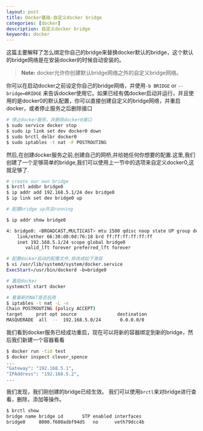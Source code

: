 ```yaml
---
layout: post
title: Docker基础-自定义docker bridge
categories: [docker]
description: 自定义docker bridge
keywords: docker
---
```

这篇主要解释了怎么绑定你自己的bridge来替换docker默认的bridge，这个默认的bridge网络是在安装docker的时候自动安装的。

> **Note:** docker允许你创建默认bridge网络之外的自定义bridge网络。
<!--more-->
你可以在启动docker之前设定你自己的bridge网络，并使用`-b BRIDGE` or `--bridge=BRIDGE` 来告诉docker使用它。如果已经有偶docker启动并运行，并且使用的是docker0的默认配置，你可以直接创建自定义的bridge网络，并重启docker，或者停止服务之后删除接口
```bash
# 停止docker服务，并删除docker0接口
$ sudo service docker stop
$ sudo ip link set dev docker0 down
$ sudo brctl delbr docker0
$ sudo iptables -t nat -F POSTROUTING
```

然后,在创建docker服务之前,创建自己的网桥,并给她任何你想要的配置.这里,我们创建了一个足够简单的bridge,我们可以使用上一节中的选项来自定义docker0,这就足够了.
```bash
# create our own bridge
$ brctl addbr bridge0
$ ip addr add 192.168.5.1/24 dev bridge0
$ ip link set dev bridge0 up

# 配置bridge up并且running

$ ip addr show bridge0

4: bridge0: <BROADCAST,MULTICAST> mtu 1500 qdisc noop state UP group default
    link/ether 66:38:d0:0d:76:18 brd ff:ff:ff:ff:ff:ff
    inet 192.168.5.1/24 scope global bridge0
       valid_lft forever preferred_lft forever

# 配置docker启动的配置文件,修改成如下类容
$ vi /usr/lib/systemd/system/docker.service
ExecStart=/usr/bin/dockerd -b=bridge0

# 重启docker
systemctl start docker

# 看看新的NAT是否启用
$ iptables -t nat -L -n
Chain POSTROUTING (policy ACCEPT)
target     prot opt source               destination         
MASQUERADE  all  --  192.168.5.0/24       0.0.0.0/0  
```
我们看到docker服务已经成功重启，现在可以将新的容器绑定到新的bridge，然后我们新建一个容器看看
```bash
$ docker run -tid test
$ docker inspect clever_spence
...
"Gateway": "192.168.5.1",
"IPAddress": "192.168.5.2",
...
```
我们发现，我们刚创建的bridge已经生效。
我们可以使用`brctl`来对bridge进行查看，删除，添加等操作。
```bash
$ brctl show
bridge name	bridge id		STP enabled	interfaces
bridge0		8000.f600adbf94d5	no		veth79dcc4b
```
